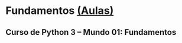 # Fundamentos [(Aulas)](http://www.cursoemvideo.com/course/curso-python-3/)

## Curso de Python 3 – Mundo 01: Fundamentos
